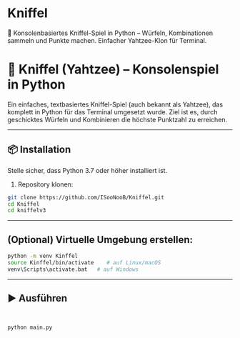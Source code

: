 # Kniffel
🎲 Konsolenbasiertes Kniffel-Spiel in Python – Würfeln, Kombinationen sammeln und Punkte machen. Einfacher Yahtzee-Klon für Terminal.

# 🎲 Kniffel (Yahtzee) – Konsolenspiel in Python

Ein einfaches, textbasiertes Kniffel-Spiel (auch bekannt als Yahtzee), das komplett in Python für das Terminal umgesetzt wurde. Ziel ist es, durch geschicktes Würfeln und Kombinieren die höchste Punktzahl zu erreichen.

---

## 📦 Installation

Stelle sicher, dass Python 3.7 oder höher installiert ist.

1. Repository klonen:
```bash
git clone https://github.com/ISooNooB/Kniffel.git
cd Kniffel
cd kniffelv3
```
---

## (Optional) Virtuelle Umgebung erstellen:

```bash
python -m venv Kinffel
source Kinffel/bin/activate    # auf Linux/macOS
venv\Scripts\activate.bat   # auf Windows
```
---
## ▶️ Ausführen


```bash


python main.py
```
